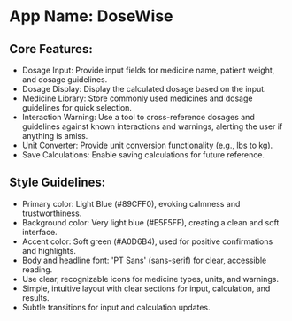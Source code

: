 # **App Name**: DoseWise

## Core Features:

- Dosage Input: Provide input fields for medicine name, patient weight, and dosage guidelines.
- Dosage Display: Display the calculated dosage based on the input.
- Medicine Library: Store commonly used medicines and dosage guidelines for quick selection.
- Interaction Warning: Use a tool to cross-reference dosages and guidelines against known interactions and warnings, alerting the user if anything is amiss.
- Unit Converter: Provide unit conversion functionality (e.g., lbs to kg).
- Save Calculations: Enable saving calculations for future reference.

## Style Guidelines:

- Primary color: Light Blue (#89CFF0), evoking calmness and trustworthiness.
- Background color: Very light blue (#E5F5FF), creating a clean and soft interface.
- Accent color: Soft green (#A0D6B4), used for positive confirmations and highlights.
- Body and headline font: 'PT Sans' (sans-serif) for clear, accessible reading.
- Use clear, recognizable icons for medicine types, units, and warnings.
- Simple, intuitive layout with clear sections for input, calculation, and results.
- Subtle transitions for input and calculation updates.